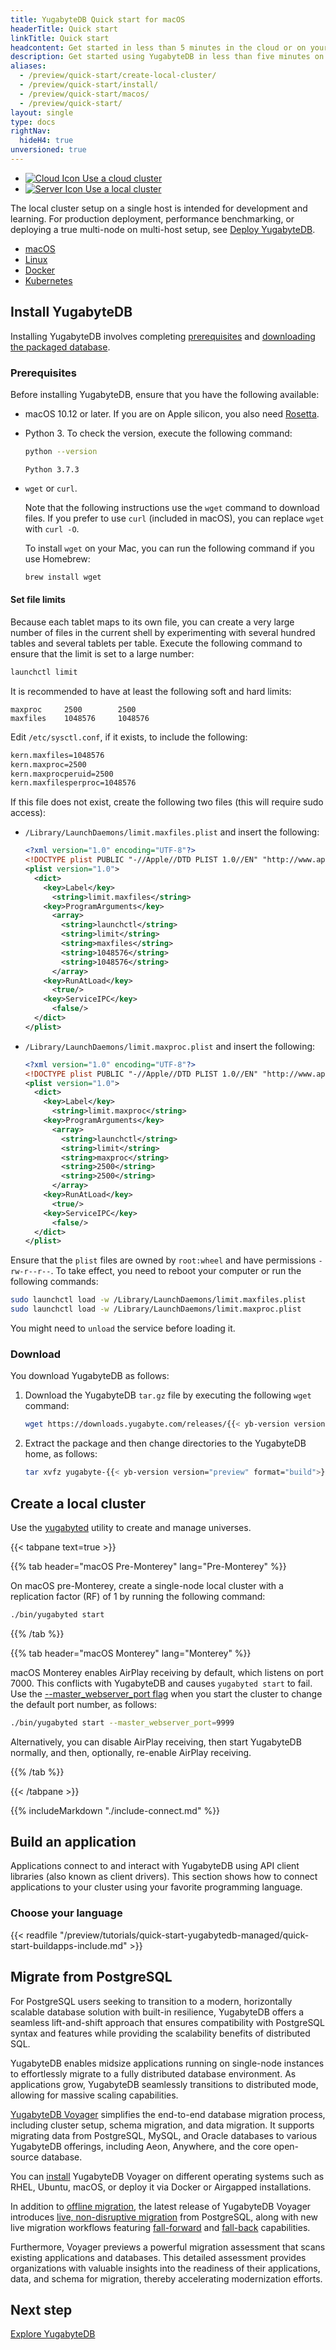 ```yaml
---
title: YugabyteDB Quick start for macOS
headerTitle: Quick start
linkTitle: Quick start
headcontent: Get started in less than 5 minutes in the cloud or on your desktop
description: Get started using YugabyteDB in less than five minutes on macOS.
aliases:
  - /preview/quick-start/create-local-cluster/
  - /preview/quick-start/install/
  - /preview/quick-start/macos/
  - /preview/quick-start/
layout: single
type: docs
rightNav:
  hideH4: true
unversioned: true
---
```


<ul class="nav nav-tabs-alt nav-tabs-yb">
  <li>
    <a href="../quick-start-yugabytedb-managed/" class="nav-link">
      <img src="/icons/cloud.svg" alt="Cloud Icon">
      Use a cloud cluster
    </a>
  </li>
  <li class="active">
    <a href="../quick-start/" class="nav-link">
      <img src="/icons/database.svg" alt="Server Icon">
      Use a local cluster
    </a>
  </li>
</ul>

The local cluster setup on a single host is intended for development and learning. For production deployment, performance benchmarking, or deploying a true multi-node on multi-host setup, see [Deploy YugabyteDB](../../deploy/).

<ul class="nav nav-tabs-alt nav-tabs-yb">
  <li class="active">
    <a href="../quick-start/" class="nav-link">
      <i class="fa-brands fa-apple" aria-hidden="true"></i>
      macOS
    </a>
  </li>
  <li>
    <a href="../quick-start/linux/" class="nav-link">
      <i class="fa-brands fa-linux" aria-hidden="true"></i>
      Linux
    </a>
  </li>
  <li>
    <a href="../quick-start/docker/" class="nav-link">
      <i class="fa-brands fa-docker" aria-hidden="true"></i>
      Docker
    </a>
  </li>
  <li>
    <a href="../quick-start/kubernetes/" class="nav-link">
      <i class="fa-regular fa-dharmachakra" aria-hidden="true"></i>
      Kubernetes
    </a>
  </li>
</ul>

## Install YugabyteDB

Installing YugabyteDB involves completing [prerequisites](#prerequisites) and [downloading the packaged database](#download).

### Prerequisites

Before installing YugabyteDB, ensure that you have the following available:

- <i class="fa-brands fa-apple" aria-hidden="true"></i> macOS 10.12 or later. If you are on Apple silicon, you also need [Rosetta](https://support.apple.com/en-us/HT211861).

- Python 3. To check the version, execute the following command:

    ```sh
    python --version
    ```

    ```output
    Python 3.7.3
    ```

- `wget` or `curl`.

    Note that the following instructions use the `wget` command to download files. If you prefer to use `curl` (included in macOS), you can replace `wget` with `curl -O`.

    To install `wget` on your Mac, you can run the following command if you use Homebrew:

    ```sh
    brew install wget
    ```

#### Set file limits

Because each tablet maps to its own file, you can create a very large number of files in the current shell by experimenting with several hundred tables and several tablets per table. Execute the following command to ensure that the limit is set to a large number:

```sh
launchctl limit
```

It is recommended to have at least the following soft and hard limits:

```output
maxproc     2500        2500
maxfiles    1048576     1048576
```

Edit `/etc/sysctl.conf`, if it exists, to include the following:

```sh
kern.maxfiles=1048576
kern.maxproc=2500
kern.maxprocperuid=2500
kern.maxfilesperproc=1048576
```

If this file does not exist, create the following two files (this will require sudo access):

- `/Library/LaunchDaemons/limit.maxfiles.plist` and insert the following:

  ```xml
  <?xml version="1.0" encoding="UTF-8"?>
  <!DOCTYPE plist PUBLIC "-//Apple//DTD PLIST 1.0//EN" "http://www.apple.com/DTDs/PropertyList-1.0.dtd">
  <plist version="1.0">
    <dict>
      <key>Label</key>
        <string>limit.maxfiles</string>
      <key>ProgramArguments</key>
        <array>
          <string>launchctl</string>
          <string>limit</string>
          <string>maxfiles</string>
          <string>1048576</string>
          <string>1048576</string>
        </array>
      <key>RunAtLoad</key>
        <true/>
      <key>ServiceIPC</key>
        <false/>
    </dict>
  </plist>
  ```

- `/Library/LaunchDaemons/limit.maxproc.plist` and insert the following:

  ```xml
  <?xml version="1.0" encoding="UTF-8"?>
  <!DOCTYPE plist PUBLIC "-//Apple//DTD PLIST 1.0//EN" "http://www.apple.com/DTDs/PropertyList-1.0.dtd">
  <plist version="1.0">
    <dict>
      <key>Label</key>
        <string>limit.maxproc</string>
      <key>ProgramArguments</key>
        <array>
          <string>launchctl</string>
          <string>limit</string>
          <string>maxproc</string>
          <string>2500</string>
          <string>2500</string>
        </array>
      <key>RunAtLoad</key>
        <true/>
      <key>ServiceIPC</key>
        <false/>
    </dict>
  </plist>
  ```

Ensure that the `plist` files are owned by `root:wheel` and have permissions `-rw-r--r--`. To take effect, you need to reboot your computer or run the following commands:

```sh
sudo launchctl load -w /Library/LaunchDaemons/limit.maxfiles.plist
sudo launchctl load -w /Library/LaunchDaemons/limit.maxproc.plist
```

You might need to `unload` the service before loading it.

### Download

You download YugabyteDB as follows:

1. Download the YugabyteDB `tar.gz` file by executing the following `wget` command:

    ```sh
    wget https://downloads.yugabyte.com/releases/{{< yb-version version="preview">}}/yugabyte-{{< yb-version version="preview" format="build">}}-darwin-x86_64.tar.gz
    ```

1. Extract the package and then change directories to the YugabyteDB home, as follows:

    ```sh
    tar xvfz yugabyte-{{< yb-version version="preview" format="build">}}-darwin-x86_64.tar.gz && cd yugabyte-{{< yb-version version="preview">}}/
    ```

## Create a local cluster

Use the [yugabyted](../../reference/configuration/yugabyted/) utility to create and manage universes.

{{< tabpane text=true >}}

  {{% tab header="macOS Pre-Monterey" lang="Pre-Monterey" %}}

On macOS pre-Monterey, create a single-node local cluster with a replication factor (RF) of 1 by running the following command:

```sh
./bin/yugabyted start
```

  {{% /tab %}}

  {{% tab header="macOS Monterey" lang="Monterey" %}}

macOS Monterey enables AirPlay receiving by default, which listens on port 7000. This conflicts with YugabyteDB and causes `yugabyted start` to fail. Use the [--master_webserver_port flag](../../reference/configuration/yugabyted/#advanced-flags) when you start the cluster to change the default port number, as follows:

```sh
./bin/yugabyted start --master_webserver_port=9999
```

Alternatively, you can disable AirPlay receiving, then start YugabyteDB normally, and then, optionally, re-enable AirPlay receiving.

  {{% /tab %}}

{{< /tabpane >}}

{{% includeMarkdown "./include-connect.md" %}}

## Build an application

Applications connect to and interact with YugabyteDB using API client libraries (also known as client drivers). This section shows how to connect applications to your cluster using your favorite programming language.

### Choose your language

{{< readfile "/preview/tutorials/quick-start-yugabytedb-managed/quick-start-buildapps-include.md" >}}

## Migrate from PostgreSQL

For PostgreSQL users seeking to transition to a modern, horizontally scalable database solution with built-in resilience, YugabyteDB offers a seamless lift-and-shift approach that ensures compatibility with PostgreSQL syntax and features while providing the scalability benefits of distributed SQL.

YugabyteDB enables midsize applications running on single-node instances to effortlessly migrate to a fully distributed database environment. As applications grow, YugabyteDB seamlessly transitions to distributed mode, allowing for massive scaling capabilities.

[YugabyteDB Voyager](../../yugabyte-voyager/) simplifies the end-to-end database migration process, including cluster setup, schema migration, and data migration. It supports migrating data from PostgreSQL, MySQL, and Oracle databases to various YugabyteDB offerings, including Aeon, Anywhere, and the core open-source database.

You can [install](../../yugabyte-voyager/install-yb-voyager/) YugabyteDB Voyager on different operating systems such as RHEL, Ubuntu, macOS, or deploy it via Docker or Airgapped installations.

In addition to [offline migration](../../yugabyte-voyager/migrate/migrate-steps/), the latest release of YugabyteDB Voyager introduces [live, non-disruptive migration](../../yugabyte-voyager/migrate/live-migrate/) from PostgreSQL, along with new live migration workflows featuring [fall-forward](../../yugabyte-voyager/migrate/live-fall-forward/) and [fall-back](../../yugabyte-voyager/migrate/live-fall-back/) capabilities.

Furthermore, Voyager previews a powerful migration assessment that scans existing applications and databases. This detailed assessment provides organizations with valuable insights into the readiness of their applications, data, and schema for migration, thereby accelerating modernization efforts.

## Next step

[Explore YugabyteDB](../../explore/)
